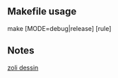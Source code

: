 ## Makefile usage ##
make [MODE=debug|release] [rule]

## Notes ##
[zoli dessin](https://docs.google.com/drawings/d/1onj-TkuuqKqZyILVbRrlkrvAVMpRFn9NRbZADQ7mwg4/edit?usp=sharing)